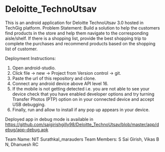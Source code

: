 # Deloitte_TechnoUtsav
This is an android application for Deloitte TechnoUtsav 3.0 hosted in TechGig platform.
Problem Statement: Build a solution to help the customers find products in the store and help them navigate to the corresponding aisle/shelf. If there is a shopping list, provide the best shopping trip to complete the purchases and recommend products based on the shopping list of customer.

Deployment Instructions: 
1. Open android-studio.
2. Click file -> new -> Project from Version control -> git.
3. Paste the url of this repository and clone.
4. Connect any android device above API level 16.
5. If the mobile is not getting detected i.e. you are not able to see your device check that you have enabled developer options and try turning Transfer Photos (PTP) option on in your connected device and accept USB debugging.
6. Finally, run and allow to install if any pop up appears in your device.

Deployed app in debug mode is available in https://github.com/saigirishgilly98/Deloitte_TechnoUtsav/blob/master/app/debug/app-debug.apk

Team Name: NIT Surathkal_marauders
Team Members: S Sai Girish,
              Vikas B N,
              Dhanuesh RC
